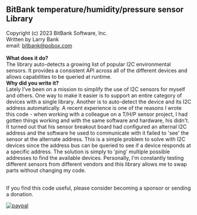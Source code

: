 BitBank temperature/humidity/pressure sensor Library<br>
----------------------------------------------------
Copyright (c) 2023 BitBank Software, Inc.<br>
Written by Larry Bank<br>
email: bitbank@pobox.com<br>
<br>
<b>What does it do?</b><br>
The library auto-detects a growing list of popular I2C environmental sensors. It provides a consistent API across all of the different devices and allows capabilities to be queried at runtime.<br>
<b>Why did you write it?</b><br>
Lately I've been on a mission to simplify the use of I2C sensors for myself and others. One way to make it easier is to support an entire category of devices with a single library. Another is to auto-detect the device and its I2C address automatically. A recent experience is one of the reasons I wrote this code - when working with a colleague on a T/H/P sensor project, I had gotten things working and with the same software and hardware, his didn't. It turned out that his sensor breakout board had configured an alternal I2C address and the software he used to communicate with it failed to 'see' the sensor at the alternate address. This is a simple problem to solve with I2C devices since the address bus can be queried to see if a device responds at a specific address. The solution is simply to 'ping' multiple possible addresses to find the available devices. Personally, I'm constantly testing different sensors from different vendors and this library allows me to swap parts without changing my code.<br>
<br>


If you find this code useful, please consider becoming a sponsor or sending a donation.

[![paypal](https://www.paypalobjects.com/en_US/i/btn/btn_donateCC_LG.gif)](https://www.paypal.com/cgi-bin/webscr?cmd=_s-xclick&hosted_button_id=SR4F44J2UR8S4)


